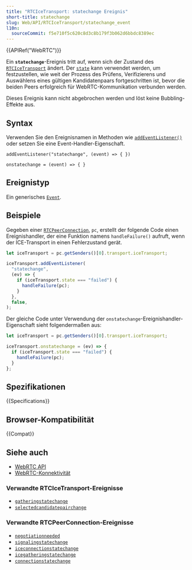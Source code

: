 ```yaml
---
title: "RTCIceTransport: statechange Ereignis"
short-title: statechange
slug: Web/API/RTCIceTransport/statechange_event
l10n:
  sourceCommit: f5e710f5c620c8d3c8b179f3b062d6bbdc8389ec
---
```


{{APIRef("WebRTC")}}

Ein **`statechange`**-Ereignis tritt auf, wenn sich der Zustand des [`RTCIceTransport`](/de/docs/Web/API/RTCIceTransport) ändert. Der [`state`](/de/docs/Web/API/RTCIceTransport/state) kann verwendet werden, um festzustellen, wie weit der Prozess des Prüfens, Verifizierens und Auswählens eines gültigen Kandidatenpaars fortgeschritten ist, bevor die beiden Peers erfolgreich für WebRTC-Kommunikation verbunden werden.

Dieses Ereignis kann nicht abgebrochen werden und löst keine Bubbling-Effekte aus.

## Syntax

Verwenden Sie den Ereignisnamen in Methoden wie [`addEventListener()`](/de/docs/Web/API/EventTarget/addEventListener) oder setzen Sie eine Event-Handler-Eigenschaft.

```js-nolint
addEventListener("statechange", (event) => { })

onstatechange = (event) => { }
```

## Ereignistyp

Ein generisches [`Event`](/de/docs/Web/API/Event).

## Beispiele

Gegeben einer [`RTCPeerConnection`](/de/docs/Web/API/RTCPeerConnection), `pc`, erstellt der folgende Code einen Ereignishandler, der eine Funktion namens `handleFailure()` aufruft, wenn der ICE-Transport in einen Fehlerzustand gerät.

```js
let iceTransport = pc.getSenders()[0].transport.iceTransport;

iceTransport.addEventListener(
  "statechange",
  (ev) => {
    if (iceTransport.state === "failed") {
      handleFailure(pc);
    }
  },
  false,
);
```

Der gleiche Code unter Verwendung der `onstatechange`-Ereignishandler-Eigenschaft sieht folgendermaßen aus:

```js
let iceTransport = pc.getSenders()[0].transport.iceTransport;

iceTransport.onstatechange = (ev) => {
  if (iceTransport.state === "failed") {
    handleFailure(pc);
  }
};
```

## Spezifikationen

{{Specifications}}

## Browser-Kompatibilität

{{Compat}}

## Siehe auch

- [WebRTC API](/de/docs/Web/API/WebRTC_API)
- [WebRTC-Konnektivität](/de/docs/Web/API/WebRTC_API/Connectivity)

### Verwandte RTCIceTransport-Ereignisse

- [`gatheringstatechange`](/de/docs/Web/API/RTCIceTransport/gatheringstatechange_event)
- [`selectedcandidatepairchange`](/de/docs/Web/API/RTCIceTransport/selectedcandidatepairchange_event)

### Verwandte RTCPeerConnection-Ereignisse

- [`negotiationneeded`](/de/docs/Web/API/RTCPeerConnection/negotiationneeded_event)
- [`signalingstatechange`](/de/docs/Web/API/RTCPeerConnection/signalingstatechange_event)
- [`iceconnectionstatechange`](/de/docs/Web/API/RTCPeerConnection/iceconnectionstatechange_event)
- [`icegatheringstatechange`](/de/docs/Web/API/RTCPeerConnection/icegatheringstatechange_event)
- [`connectionstatechange`](/de/docs/Web/API/RTCPeerConnection/connectionstatechange_event)
